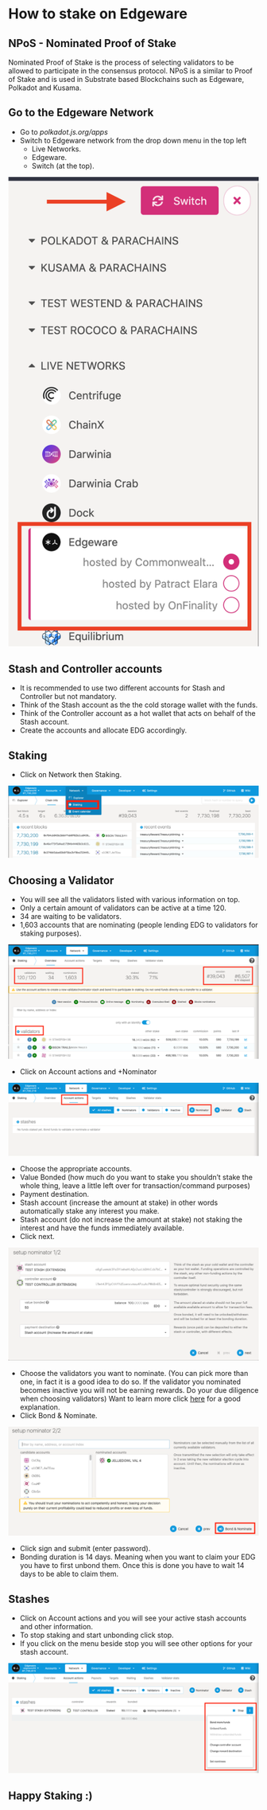 # How to stake on Edgeware

## NPoS - Nominated Proof of Stake

Nominated Proof of Stake is the process of selecting validators to be allowed to participate in the consensus protocol. NPoS is a similar to Proof of Stake and is used in Substrate based Blockchains such as Edgeware, Polkadot and Kusama.

## Go to the Edgeware Network

* Go to _polkadot.js.org/apps_
* Switch to Edgeware network from the drop down menu in the top left
  * Live Networks.
  * Edgeware.
  * Switch \(at the top\).

![](../../.gitbook/assets/EDGnetwork%20%281%29.png)

## Stash and Controller accounts

* It is recommended to use two different accounts for Stash and Controller but not mandatory.
* Think of the Stash account as the the cold storage wallet with the funds.
* Think of the Controller account as a hot wallet that acts on behalf of the Stash account.
* Create the accounts and allocate EDG accordingly.

## Staking

* Click on Network then Staking.

![](../../.gitbook/assets/Staking.png)

## Choosing a Validator

* You will see all the validators listed with various information on top.
* Only a certain amount of validators can be active at a time 120.
* 34 are waiting to be validators. 
* 1,603 accounts that are nominating \(people lending EDG to validators for staking purposes\).

![](../../.gitbook/assets/Validators.png)

* Click on Account actions and +Nominator 

![](../../.gitbook/assets/AccountActions.png)

* Choose the appropriate accounts.
* Value Bonded \(how much do you want to stake you shouldn’t stake the whole thing, leave a little left over for transaction/command purposes\)
* Payment destination. 
* Stash account \(increase the amount at stake\) in other words automatically stake any interest you make.
* Stash account \(do not increase the amount at stake\) not staking the interest and have the funds immediately available. 
* Click next.

![](../../.gitbook/assets/setupNominator.png)

* Choose the validators you want to nominate. \(You can pick more than one, in fact it is a good idea to do so. If the validator you nominated becomes inactive you will not be earning rewards. Do your due diligence when choosing validators\) Want to learn more click [here](https://www.youtube.com/watch?v=l3IoHHxZoX0&t=311s) for a good explanation. 
* Click Bond & Nominate.

![](../../.gitbook/assets/ChooseVal.png)

* Click sign and submit \(enter password\).
* Bonding duration is 14 days. Meaning when you want to claim your EDG you have to first unbond them. Once this is done you have to wait 14 days to be able to claim them.

## Stashes

* Click on Account actions and you will see your active stash accounts and other information.
* To stop staking and start unbonding click stop.
* If you click on the menu beside stop you will see other options for your stash account.

![](../../.gitbook/assets/Stashes.png)

## Happy Staking :\)

